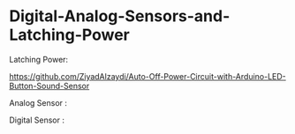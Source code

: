 # Digital-Analog-Sensors-and-Latching-Power
Latching Power:

https://github.com/ZiyadAlzaydi/Auto-Off-Power-Circuit-with-Arduino-LED-Button-Sound-Sensor

Analog Sensor :



Digital Sensor :


